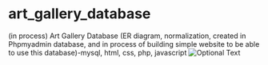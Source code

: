 # art_gallery_database
(in process) Art Gallery Database (ER diagram, normalization, created in Phpmyadmin database, and in process of building simple website to be able to use this database)-mysql, html, css, php, javascript
![Optional Text](../master/art_gallery_database/ER.png)
